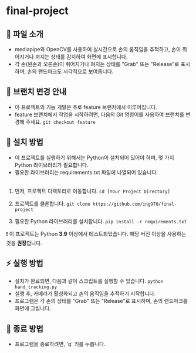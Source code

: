 # final-project


## 📎 파일 소개
- mediapipe와 OpenCV를 사용하여 실시간으로 손의 움직임을 추적하고, 손이 쥐어지거나 펴지는 상태를 감지하여 화면에 표시합니다. 
- 각 손(왼손과 오른손)이 쥐어지거나 펴지는 상태를 "Grab" 또는 "Release"로 표시하며, 손의 랜드마크도 시각적으로 보여줍니다.

## 🔄 브랜치 변경 안내
- 이 프로젝트의 기능 개발은 주로 feature 브랜치에서 이루어집니다.
- feature 브랜치에서 작업을 시작하려면, 다음의 Git 명령어를 사용하여 브랜치를 변경해 주세요.
`git checkout feature`

## 🔌 설치 방법
- 이 프로젝트를 실행하기 위해서는 Python이 설치되어 있어야 하며, 몇 가지 Python 라이브러리가 필요합니다.
- 필요한 라이브러리는 requirements.txt 파일에 나열되어 있습니다.<br></br>


1. 먼저, 프로젝트 디렉토리로 이동합니다. 
`cd [Your Project Directory]`

2. 프로젝트를 클론합니다.
`git clone https://github.com/ing970/final-project`

3. 필요한 Python 라이브러리를 설치합니다.
`pip install -r requirements.txt`


❗️ 이 프로젝트는 Python **3.9** 이상에서 테스트되었습니다. 해당 버전 이상을 사용하는 것을 **권장**합니다.


## ⚡️ 실행 방법
- 설치가 완료되면, 다음과 같이 스크립트를 실행할 수 있습니다.
`python hand_tracking.py`
- 실행 후, 카메라가 활성화되고 손의 움직임을 추적하기 시작합니다.
- 프로그램은 각 손의 상태를 "Grab" 또는 "Release"로 표시하며, 손의 랜드마크를 화면에 그립니다.

## 👋 종료 방법
- 프로그램을 종료하려면, 'q' 키를 누릅니다.
